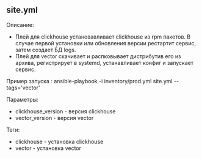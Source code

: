 
## site.yml
Описание:  
* Плей для clickhouse установавливает clickhouse из rpm пакетов. В случае первой установки или обновления версии рестартит сервис, затем создает БД logs. 
* Плей для vector скачивает и распковывает дистрибутив его из архива, регистрирует в systemd, устанавливает конфиг и запускает сервис.   

Пример запуска : ansible-playbook -i inventory/prod.yml site.yml --tags='vector'  

Параметры: 
* clickhouse_version - версия clickhouse
* vector_version - версия vector  

Теги:  
* clickhouse - установка clickhouse
* vector - установка vector
